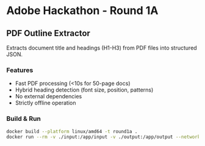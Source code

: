 # Adobe Hackathon - Round 1A

## PDF Outline Extractor

Extracts document title and headings (H1-H3) from PDF files into structured JSON.

### Features
- Fast PDF processing (<10s for 50-page docs)
- Hybrid heading detection (font size, position, patterns)
- No external dependencies
- Strictly offline operation

### Build & Run
```bash
docker build --platform linux/amd64 -t round1a .
docker run --rm -v ./input:/app/input -v ./output:/app/output --network none round1a